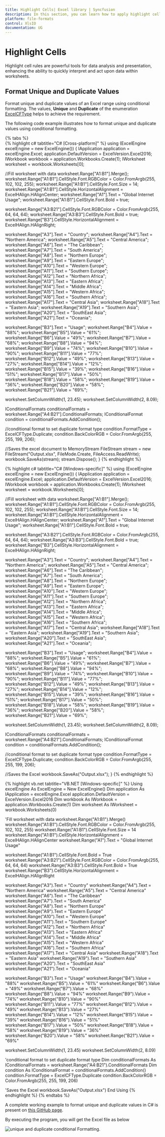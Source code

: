 ```yaml
---
title: Highlight Cells| Excel library | Syncfusion
description: In this section, you can learn how to apply highlight cells using conditional formatting in an Excel document with XlsIO
platform: file-formats
control: XlsIO
documentation: UG
---
```


# Highlight Cells

Highlight cell rules are powerful tools for data analysis and presentation, enhancing the ability to quickly interpret and act upon data within worksheets.

## Format Unique and Duplicate Values

Format unique and duplicate values of an Excel range using conditional formatting. The values, **Unique** and **Duplicate** of the enumeration [ExcelCFType](https://help.syncfusion.com/cr/file-formats/Syncfusion.XlsIO.ExcelCFType.html) helps to achieve the requirement.

The following code example illustrates how to format unique and duplicate values using conditional formatting.

{% tabs %}  
{% highlight c# tabtitle="C# [Cross-platform]" %}
using (ExcelEngine excelEngine = new ExcelEngine())
{
  IApplication application = excelEngine.Excel;
  application.DefaultVersion = ExcelVersion.Excel2016;
  IWorkbook workbook = application.Workbooks.Create(1);
  IWorksheet worksheet = workbook.Worksheets[0];
  
  //Fill worksheet with data
  worksheet.Range["A1:B1"].Merge();
  worksheet.Range["A1:B1"].CellStyle.Font.RGBColor = Color.FromArgb(255, 102, 102, 255);
  worksheet.Range["A1:B1"].CellStyle.Font.Size = 14;
  worksheet.Range["A1:B1"].CellStyle.HorizontalAlignment = ExcelHAlign.HAlignCenter;
  worksheet.Range["A1"].Text = "Global Internet Usage";
  worksheet.Range["A1:B1"].CellStyle.Font.Bold = true;
  
  worksheet.Range["A3:B21"].CellStyle.Font.RGBColor = Color.FromArgb(255, 64, 64, 64);
  worksheet.Range["A3:B3"].CellStyle.Font.Bold = true;
  worksheet.Range["B3"].CellStyle.HorizontalAlignment = ExcelHAlign.HAlignRight;
  
  worksheet.Range["A3"].Text = "Country";
  worksheet.Range["A4"].Text = "Northern America";
  worksheet.Range["A5"].Text = "Central America";
  worksheet.Range["A6"].Text = "The Caribbean";
  worksheet.Range["A7"].Text = "South America";
  worksheet.Range["A8"].Text = "Northern Europe";
  worksheet.Range["A9"].Text = "Eastern Europe";
  worksheet.Range["A10"].Text = "Western Europe";
  worksheet.Range["A11"].Text = "Southern Europe";
  worksheet.Range["A12"].Text = "Northern Africa";
  worksheet.Range["A13"].Text = "Eastern Africa";
  worksheet.Range["A14"].Text = "Middle Africa";
  worksheet.Range["A15"].Text = "Western Africa";
  worksheet.Range["A16"].Text = "Southern Africa";
  worksheet.Range["A17"].Text = "Central Asia";
  worksheet.Range["A18"].Text = "Eastern Asia";
  worksheet.Range["A19"].Text = "Southern Asia";
  worksheet.Range["A20"].Text = "SouthEast Asia";
  worksheet.Range["A21"].Text = "Oceania";    
  
  worksheet.Range["B3"].Text = "Usage";
  worksheet.Range["B4"].Value = "88%";
  worksheet.Range["B5"].Value = "61%";
  worksheet.Range["B6"].Value = "49%";
  worksheet.Range["B7"].Value = "68%";
  worksheet.Range["B8"].Value = "94%";
  worksheet.Range["B9"].Value = "74%";
  worksheet.Range["B10"].Value = "90%";
  worksheet.Range["B11"].Value = "77%";
  worksheet.Range["B12"].Value = "49%";
  worksheet.Range["B13"].Value = "27%";
  worksheet.Range["B14"].Value = "12%";
  worksheet.Range["B15"].Value = "39%";
  worksheet.Range["B16"].Value = "51%";
  worksheet.Range["B17"].Value = "50%";
  worksheet.Range["B18"].Value = "58%";
  worksheet.Range["B19"].Value = "36%";
  worksheet.Range["B20"].Value = "58%";
  worksheet.Range["B21"].Value = "69%";
  
  worksheet.SetColumnWidth(1, 23.45);
  worksheet.SetColumnWidth(2, 8.09);
  
  IConditionalFormats conditionalFormats =
  worksheet.Range["A4:B21"].ConditionalFormats;
  IConditionalFormat condition = conditionalFormats.AddCondition();
  
  //conditional format to set duplicate format type
  condition.FormatType = ExcelCFType.Duplicate;
  condition.BackColorRGB = Color.FromArgb(255, 255, 199, 206);
  
  //Saves the excel document to MemoryStream
  FileStream stream = new FileStream("Output.xlsx", FileMode.Create, FileAccess.ReadWrite);
  workbook.SaveAs(stream);
  stream.Dispose();
}
{% endhighlight %}

{% highlight c# tabtitle="C# [Windows-specific]" %}
using (ExcelEngine excelEngine = new ExcelEngine())
{
  IApplication application = excelEngine.Excel;
  application.DefaultVersion = ExcelVersion.Excel2016;
  IWorkbook workbook = application.Workbooks.Create(1);
  IWorksheet worksheet = workbook.Worksheets[0];
  
  //Fill worksheet with data
  worksheet.Range["A1:B1"].Merge();
  worksheet.Range["A1:B1"].CellStyle.Font.RGBColor = Color.FromArgb(255, 102, 102, 255);
  worksheet.Range["A1:B1"].CellStyle.Font.Size = 14;
  worksheet.Range["A1:B1"].CellStyle.HorizontalAlignment = ExcelHAlign.HAlignCenter;
  worksheet.Range["A1"].Text = "Global Internet Usage";
  worksheet.Range["A1:B1"].CellStyle.Font.Bold = true;
  
  worksheet.Range["A3:B21"].CellStyle.Font.RGBColor = Color.FromArgb(255, 64, 64, 64);
  worksheet.Range["A3:B3"].CellStyle.Font.Bold = true;
  worksheet.Range["B3"].CellStyle.HorizontalAlignment = ExcelHAlign.HAlignRight;
  
  worksheet.Range["A3"].Text = "Country";
  worksheet.Range["A4"].Text = "Northern America";
  worksheet.Range["A5"].Text = "Central America";
  worksheet.Range["A6"].Text = "The Caribbean";
  worksheet.Range["A7"].Text = "South America";
  worksheet.Range["A8"].Text = "Northern Europe";
  worksheet.Range["A9"].Text = "Eastern Europe";
  worksheet.Range["A10"].Text = "Western Europe";
  worksheet.Range["A11"].Text = "Southern Europe";
  worksheet.Range["A12"].Text = "Northern Africa";
  worksheet.Range["A13"].Text = "Eastern Africa";
  worksheet.Range["A14"].Text = "Middle Africa";
  worksheet.Range["A15"].Text = "Western Africa";
  worksheet.Range["A16"].Text = "Southern Africa";
  worksheet.Range["A17"].Text = "Central Asia";
  worksheet.Range["A18"].Text = "Eastern Asia";
  worksheet.Range["A19"].Text = "Southern Asia";
  worksheet.Range["A20"].Text = "SouthEast Asia";
  worksheet.Range["A21"].Text = "Oceania";    
  
  worksheet.Range["B3"].Text = "Usage";
  worksheet.Range["B4"].Value = "88%";
  worksheet.Range["B5"].Value = "61%";
  worksheet.Range["B6"].Value = "49%";
  worksheet.Range["B7"].Value = "68%";
  worksheet.Range["B8"].Value = "94%";
  worksheet.Range["B9"].Value = "74%";
  worksheet.Range["B10"].Value = "90%";
  worksheet.Range["B11"].Value = "77%";
  worksheet.Range["B12"].Value = "49%";
  worksheet.Range["B13"].Value = "27%";
  worksheet.Range["B14"].Value = "12%";
  worksheet.Range["B15"].Value = "39%";
  worksheet.Range["B16"].Value = "51%";
  worksheet.Range["B17"].Value = "50%";
  worksheet.Range["B18"].Value = "58%";
  worksheet.Range["B19"].Value = "36%";
  worksheet.Range["B20"].Value = "58%";
  worksheet.Range["B21"].Value = "69%";
  
  worksheet.SetColumnWidth(1, 23.45);
  worksheet.SetColumnWidth(2, 8.09);
  
  IConditionalFormats conditionalFormats =
  worksheet.Range["A4:B21"].ConditionalFormats;
  IConditionalFormat condition = conditionalFormats.AddCondition();
  
  //conditional format to set duplicate format type
  condition.FormatType = ExcelCFType.Duplicate;
  condition.BackColorRGB = Color.FromArgb(255, 255, 199, 206);
  
  //Saves the Excel
  workbook.SaveAs("Output.xlsx");
}
{% endhighlight %}

{% highlight vb.net tabtitle="VB.NET [Windows-specific]" %}
Using excelEngine As ExcelEngine = New ExcelEngine()
  Dim application As IApplication = excelEngine.Excel
  application.DefaultVersion = ExcelVersion.Excel2016
  Dim workbook As IWorkbook = application.Workbooks.Create(1)
  Dim worksheet As IWorksheet = workbook.Worksheets(0)
  
  'Fill worksheet with data
  worksheet.Range("A1:B1").Merge()
  worksheet.Range("A1:B1").CellStyle.Font.RGBColor = Color.FromArgb(255, 102, 102, 255)
  worksheet.Range("A1:B1").CellStyle.Font.Size = 14
  worksheet.Range("A1:B1").CellStyle.HorizontalAlignment = ExcelHAlign.HAlignCenter
  worksheet.Range("A1").Text = "Global Internet Usage"
  
  worksheet.Range("A1:B1").CellStyle.Font.Bold = True
  worksheet.Range("A3:B21").CellStyle.Font.RGBColor = Color.FromArgb(255, 64, 64, 64)
  worksheet.Range("A3:B3").CellStyle.Font.Bold = True
  worksheet.Range("B3").CellStyle.HorizontalAlignment = ExcelHAlign.HAlignRight
  
  worksheet.Range("A3").Text = "Country"
  worksheet.Range("A4").Text = "Northern America"
  worksheet.Range("A5").Text = "Central America"
  worksheet.Range("A6").Text = "The Caribbean"
  worksheet.Range("A7").Text = "South America"
  worksheet.Range("A8").Text = "Northern Europe"
  worksheet.Range("A9").Text = "Eastern Europe"
  worksheet.Range("A10").Text = "Western Europe"
  worksheet.Range("A11").Text = "Southern Europe"
  worksheet.Range("A12").Text = "Northern Africa"
  worksheet.Range("A13").Text = "Eastern Africa"
  worksheet.Range("A14").Text = "Middle Africa"
  worksheet.Range("A15").Text = "Western Africa"
  worksheet.Range("A16").Text = "Southern Africa"
  worksheet.Range("A17").Text = "Central Asia"
  worksheet.Range("A18").Text = "Eastern Asia"
  worksheet.Range("A19").Text = "Southern Asia"
  worksheet.Range("A20").Text = "SouthEast Asia"
  worksheet.Range("A21").Text = "Oceania"
  
  worksheet.Range("B3").Text = "Usage"
  worksheet.Range("B4").Value = "88%"
  worksheet.Range("B5").Value = "61%"
  worksheet.Range("B6").Value = "49%"
  worksheet.Range("B7").Value = "68%"
  worksheet.Range("B8").Value = "94%"
  worksheet.Range("B9").Value = "74%"
  worksheet.Range("B10").Value = "90%"
  worksheet.Range("B11").Value = "77%"
  worksheet.Range("B12").Value = "49%"
  worksheet.Range("B13").Value = "27%"
  worksheet.Range("B14").Value = "12%"
  worksheet.Range("B15").Value = "39%"
  worksheet.Range("B16").Value = "51%"
  worksheet.Range("B17").Value = "50%"
  worksheet.Range("B18").Value = "58%"
  worksheet.Range("B19").Value = "36%"
  worksheet.Range("B20").Value = "58%"
  worksheet.Range("B21").Value = "69%"
  
  worksheet.SetColumnWidth(1, 23.45)
  worksheet.SetColumnWidth(2, 8.09)
  
  'conditional format to set duplicate format type
  Dim conditionalFormats As IConditionalFormats =
  worksheet.Range("A4:B21").ConditionalFormats
  Dim condition As IConditionalFormat = conditionalFormats.AddCondition()
  condition.FormatType = ExcelCFType.Duplicate
  condition.BackColorRGB = Color.FromArgb(255, 255, 199, 206)
  
  'Saves the Excel
  workbook.SaveAs("Output.xlsx")
End Using
{% endhighlight %}
{% endtabs %}

A complete working example to format unique and duplicate values in C# is present on [this GitHub page](https://github.com/SyncfusionExamples/XlsIO-Examples/tree/master/Conditional%20Formatting/Unique%20and%20Duplicate).

By executing the program, you will get the Excel file as below

![unique and duplicate conditional Formatting](../Working-with-Conditional-Formatting_images/Working-with-Conditional-Formatting_img3.jpg).